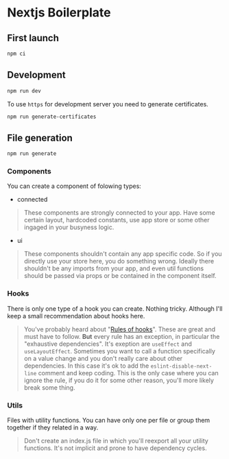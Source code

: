 # Nextjs Boilerplate

## First launch

```bash
npm ci
```

## Development

```bash
npm run dev
```

To use `https` for development server you need to generate certificates.

```bash
npm run generate-certificates
```

## File generation

```bash
npm run generate
```

### Components

You can create a component of folowing types:

- connected

> These components are strongly connected to your app. Have some certain layout, hardcoded constants, use app store or some other ingaged in your busyness logic.

- ui

> These components shouldn't contain any app specific code. So if you directly use your store here, you do something wrong. Ideally there shouldn't be any imports from your app, and even util functions should be passed via props or be contained in the component itself.

### Hooks

There is only one type of a hook you can create. Nothing tricky. Although I'll keep a small recommendation about hooks here.

> You've probably heard about "[Rules of hooks](https://reactjs.org/docs/hooks-rules.html)". These are great and must have to follow. **But** every rule has an exception, in particular the "exhaustive dependencies". It's exeption are `useEffect` and `useLayoutEffect`. Sometimes you want to call a function specifically on a value change and you don't really care about other dependencies. In this case it's ok to add the `eslint-disable-next-line` comment and keep coding. This is the only case where you can ignore the rule, if you do it for some other reason, you'll more likely break some thing.

### Utils

Files with utility functions. You can have only one per file or group them together if they related in a way.

> Don't create an index.js file in which you'll reexport all your utility functions. It's not implicit and prone to have dependency cycles.
